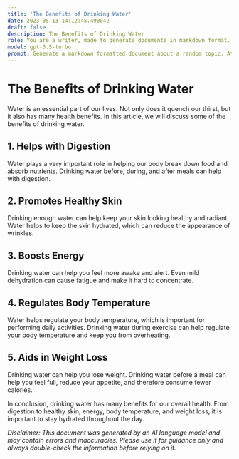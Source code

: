 ```yaml
---
title: 'The Benefits of Drinking Water'
date: 2023-05-13 14:12:45.490042
draft: false
description: The Benefits of Drinking Water
role: You are a writer, made to generate documents in markdown format. It is very important that all of the documents you generate are in valid markdown format.
model: gpt-3.5-turbo
prompt: Generate a markdown formatted document about a random topic. At the bottom, include a disclaimer explaining that the document was generated by you. The first line of the document should be the title. Make sure that the entire document is in proper markdown format, using a mix of various tags to make the document visually appealing.
---
```


# The Benefits of Drinking Water

Water is an essential part of our lives. Not only does it quench our thirst, but it also has many health benefits. In this article, we will discuss some of the benefits of drinking water.

## 1. Helps with Digestion

Water plays a very important role in helping our body break down food and absorb nutrients. Drinking water before, during, and after meals can help with digestion.

## 2. Promotes Healthy Skin

Drinking enough water can help keep your skin looking healthy and radiant. Water helps to keep the skin hydrated, which can reduce the appearance of wrinkles.

## 3. Boosts Energy

Drinking water can help you feel more awake and alert. Even mild dehydration can cause fatigue and make it hard to concentrate.

## 4. Regulates Body Temperature

Water helps regulate your body temperature, which is important for performing daily activities. Drinking water during exercise can help regulate your body temperature and keep you from overheating.

## 5. Aids in Weight Loss

Drinking water can help you lose weight. Drinking water before a meal can help you feel full, reduce your appetite, and therefore consume fewer calories.

In conclusion, drinking water has many benefits for our overall health. From digestion to healthy skin, energy, body temperature, and weight loss, it is important to stay hydrated throughout the day.

_Disclaimer: This document was generated by an AI language model and may contain errors and inaccuracies. Please use it for guidance only and always double-check the information before relying on it._